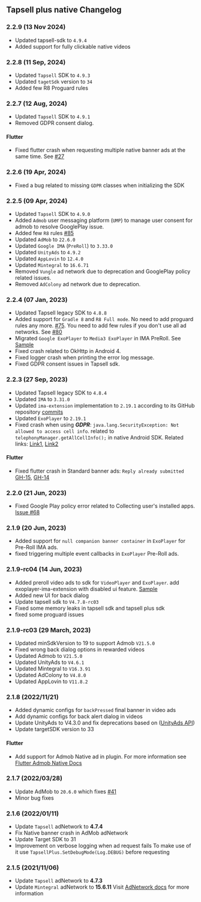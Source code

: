 ## Tapsell plus native Changelog

### 2.2.9 (13 Nov 2024)

- Updated tapsell-sdk to `4.9.4`
- Added support for fully clickable native videos

### 2.2.8 (11 Sep, 2024)

- Updated `Tapsell` SDK to `4.9.3`
- Updated `tagetSdk` version  to `34`
- Added few R8 Proguard rules

### 2.2.7 (12 Aug, 2024)

- Updated `Tapsell` SDK to `4.9.1`
- Removed GDPR consent dialog.

#### Flutter

- Fixed flutter crash when requesting multiple native banner ads at the same time. See [#27](https://github.com/tapsellorg/TapsellPlusSDK-FlutterPlugin/issues/27)

### 2.2.6 (19 Apr, 2024)

- Fixed a bug related to missing `GDPR` classes when initializing the SDK

### 2.2.5 (09 Apr, 2024)

- Updated `Tapsell` SDK to `4.9.0`
- Added `Admob` user messaging platform (`UMP`) to manage user consent for admob to resolve GooglePlay issue.
- Added few `R8` rules [#85](https://github.com/tapsellorg/TapsellPlusSDK-AndroidSample/issues/85)
- Updated `AdMob` to `22.6.0`
- Updated `Google IMA` (`PreRoll`) to `3.33.0`
- Updated `UnityAds` to `4.9.2`
- Updated `AppLovin` to `12.4.0`
- Updated `Mintegral` to `16.6.71`
- Removed `Vungle` ad network due to deprecation and GooglePlay policy related issues.
- Removed `AdColony` ad network due to deprecation.

### 2.2.4 (07 Jan, 2023)

- Updated Tapsell legacy SDK to `4.8.8`
- Added support for `Gradle 8` and `R8 Full mode`. No need to add proguard rules any
  more. [#75](https://github.com/tapsellorg/TapsellPlusSDK-AndroidSample/issues/75). You need to add few rules if you
  don't use all ad networks.
  See [#80](https://github.com/tapsellorg/TapsellPlusSDK-AndroidSample/issues/80)
- Migrated `Google ExoPlayer` to `Media3 ExoPlayer` in IMA PreRoll.
  See [Sample](https://github.com/tapsellorg/TapsellPlusSDK-AndroidSample/blob/master/app/src/main/java/ir/tapsell/plussample/android/ExoPlayerVastActivity.java)
- Fixed crash related to OkHttp in Android 4.
- Fixed logger crash when printing the error log message.
- Fixed GDPR consent issues in Tapsell sdk.

### 2.2.3 (27 Sep, 2023)

- Updated Tapsell legacy SDK to `4.8.4`
- Updated `IMA` to `3.31.0`
- Updated `ima-extension` implementation to `2.19.1` according to its GitHub
  repository [commits](https://github.com/google/ExoPlayer/commit/b8e1a0b4755efd42a0d45fb0e90a6b3304e9544b)
- Updated `ExoPlayer` to `2.19.1`
- Fixed crash when using **_GDPR_**: `java.lang.SecurityException: Not allowed to access cell info`. related
  to `telephonyManager.getAllCellInfo();` in native Android SDK. Related
  links: [Link1](https://stackoverflow.com/a/63246124/8291919), [Link2](https://developer.android.com/reference/android/telephony/TelephonyManager#getAllCellInfo())

#### Flutter

- Fixed flutter crash in Standard banner
  ads: `Reply already submitted` [GH-15](https://github.com/tapsellorg/TapsellPlusSDK-FlutterPlugin/issues/15), [GH-14](https://github.com/tapsellorg/TapsellPlusSDK-FlutterPlugin/issues/14)

### 2.2.0 (21 Jun, 2023)

- Fixed Google Play policy error related to Collecting user's installed
  apps. [Issue #68](https://github.com/tapsellorg/TapsellPlusSDK-AndroidSample/issues/68)

### 2.1.9 (20 Jun, 2023)

- Added support for `null companion banner container` in `ExoPlayer` for Pre-Roll IMA ads.
- fixed triggering multiple event callbacks in `ExoPlayer` Pre-Roll ads.

### 2.1.9-rc04 (14 Jun, 2023)

- Added preroll video ads to sdk for `VideoPlayer` and `ExoPlayer`. add exoplayer-ima-extension with disabled ui
  feature. [Sample](https://github.com/tapsellorg/TapsellPlusSDK-AndroidSample/blob/master/app/src/main/java/ir/tapsell/plussample/android/ExoPlayerVastActivity.java)
- Added new UI for back dialog
- Update tapsell sdk to `V4.7.8-rc03`
- Fixed some memory leaks in tapsell sdk and tapsell plus sdk
- fixed some proguard issues

### 2.1.9-rc03 (29 March, 2023)

- Updated minSdkVersion to 19 to support Admob `V21.5.0`
- Fixed wrong back dialog options in rewarded videos
- Updated Admob to `V21.5.0`
- Updated UnityAds to `V4.6.1`
- Updated Mintegral to `V16.3.91`
- Updated AdColony to `V4.8.0`
- Updated AppLovin to `V11.8.2`

### 2.1.8 (2022/11/21)

- Added dynamic configs for `backPressed` final banner in video ads
- Add dynamic configs for back alert dialog in videos
- Update UnityAds to V4.3.0 and fix deprecations based on ([UnityAds API](https://docs.unity.com/ads/UnityAPI.html))
- Update targetSDK version to 33

#### Flutter

- Add support for Admob Native ad in plugin. For more information
  see [Flutter Admob Native Docs](https://docs.tapsell.ir/plus-sdk/flutter/native/)

### 2.1.7 (2022/03/28)

- Update AdMob to `20.6.0` which fixes [#41](https://github.com/tapsellorg/TapsellPlusSDK-AndroidSample/issues/41)
- Minor bug fixes

### 2.1.6 (2022/01/11)

- Update `Tapsell` adNetwork to **4.7.4**
- Fix Native banner crash in AdMob adNetwork
- Update Target SDK to 31
- Improvement on verbose logging when ad request fails
  To make use of it use `TapsellPlus.SetDebugMode(Log.DEBUG)` before requesting

### 2.1.5 (2021/11/06)

- Update `Tapsell` adNetwork to **4.7.3**
- Update `Mintegral` adNetwork to **15.6.11**
  Visit [AdNetwork docs](/plus-sdk/android/add-adnetworks/index.html) for more information
